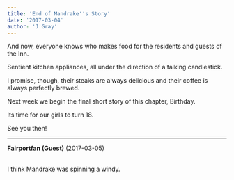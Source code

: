 ```yaml
---
title: 'End of Mandrake''s Story'
date: '2017-03-04'
author: 'J Gray'
---
```


<p>And now, everyone knows who makes food for the residents and guests of the Inn.</p><p>Sentient kitchen appliances, all under the direction of a talking candlestick.</p><p>I promise, though, their steaks are always delicious and their coffee is always perfectly brewed.</p><p>Next week we begin the final short story of this chapter, Birthday. </p><p>Its time for our girls to turn 18.</p><p>See you then!</p>

---
**Fairportfan (Guest)** (2017-03-05)

<br> I think Mandrake was spinning a windy.

